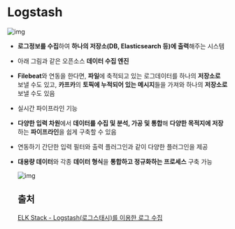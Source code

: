 # Logstash

![img](https://blog.kakaocdn.net/dn/tYRyD/btqwom5EJ39/KziYm6duYwi2OVrnNXhMRk/img.png)

- **로그정보를 수집**하여 **하나의 저장소(DB, Elasticsearch 등)에 출력**해주는 시스템

- 아래 그림과 같은 오픈소스 **데이터 수집 엔진**

- **Filebeat**와 연동을 한다면, **파일**에 축적되고 있는 로그데이터를 하나의 **저장소로** 보낼 수도 있고, **카프카**의 **토픽에 누적되어 있는 메시지**들을 가져와 하나의 **저장소로** 보낼 수도 있음

- 실시간 파이프라인 기능

- **다양한 입력 차원**에서 **데이터를 수집 및 분석, 가공 및 통합**해 **다양한 목적지에 저장**하는 **파이프라인**을 쉽게 구축할 수 있음

- 연동하기 간단한 입력 필터와 출력 플러그인과 같이 다양한 플러그인을 제공

- **대용량 데이터**와 각종 **데이터 형식**을 **통합하고 정규화하는 프로세스** 구축 가능

   

  

  ![img](https://blog.kakaocdn.net/dn/boJvG0/btqwk8uraDs/PDGpUG3qgf5EUK7RNcCLF1/img.png)

  

   

  

  ## 출처

   [ELK Stack - Logstash(로그스태시)를 이용한 로그 수집](https://coding-start.tistory.com/189)

